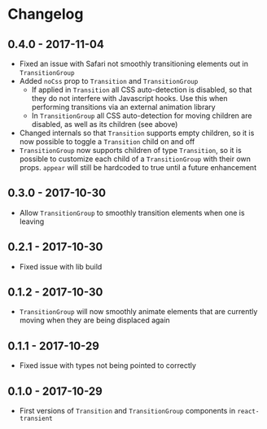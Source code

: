 # Changelog
## 0.4.0 - 2017-11-04
* Fixed an issue with Safari not smoothly transitioning elements out in `TransitionGroup`
* Added `noCss` prop to `Transition` and `TransitionGroup`
    * If applied in `Transition` all CSS auto-detection is disabled, so that they do not interfere with Javascript hooks. Use this when performing transitions via an external animation library
    * In `TransitionGroup` all CSS auto-detection for moving children are disabled, as well as its children (see above)
* Changed internals so that `Transition` supports empty children, so it is now possible to toggle a `Transition` child on and off
* `TransitionGroup` now supports children of type `Transition`, so it is possible to customize each child of a `TransitionGroup` with their own props. `appear` will still be hardcoded to true until a future enhancement

## 0.3.0 - 2017-10-30
* Allow `TransitionGroup` to smoothly transition elements when one is leaving

## 0.2.1 - 2017-10-30
* Fixed issue with lib build

## 0.1.2 - 2017-10-30
* `TransitionGroup` will now smoothly animate elements that are currently moving when they are being displaced again

## 0.1.1 - 2017-10-29
* Fixed issue with types not being pointed to correctly

## 0.1.0 - 2017-10-29
* First versions of `Transition` and `TransitionGroup` components in `react-transient`